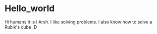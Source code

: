 # Hello_world

Hi humans
It is I Arsh. I like solving problems. 
I also know how to solve a Rubik's cube ;D
